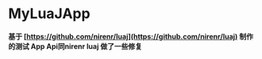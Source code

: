 # **MyLuaJApp**

**基于 [https://github.com/nirenr/luaj](https://github.com/nirenr/luaj) 制作的测试 App Api同nirenr luaj 做了一些修复** 

